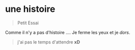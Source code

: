 # une histoire

> Petit Essai

Comme il n'y a pas d'histoire .... Je ferme les yeux et je *dors*. 
> j'ai pas le temps d'attendre **xD**


